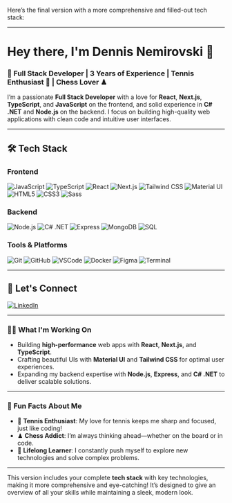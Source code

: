 Here’s the final version with a more comprehensive and filled-out tech stack:

---

# Hey there, I'm **Dennis Nemirovski** 👋

### 🚀 Full Stack Developer | 3 Years of Experience | Tennis Enthusiast 🎾 | Chess Lover ♟

I’m a passionate **Full Stack Developer** with a love for **React**, **Next.js**, **TypeScript**, and **JavaScript** on the frontend, and solid experience in **C# .NET** and **Node.js** on the backend. I focus on building high-quality web applications with clean code and intuitive user interfaces.

---

## 🛠 Tech Stack

### Frontend
![JavaScript](https://img.shields.io/badge/-JavaScript-F7DF1E?style=flat&logo=javascript&logoColor=black)
![TypeScript](https://img.shields.io/badge/-TypeScript-007ACC?style=flat&logo=typescript&logoColor=white)
![React](https://img.shields.io/badge/-React-61DAFB?style=flat&logo=react&logoColor=black)
![Next.js](https://img.shields.io/badge/-Next.js-000000?style=flat&logo=next.js&logoColor=white)
![Tailwind CSS](https://img.shields.io/badge/-Tailwind%20CSS-38B2AC?style=flat&logo=tailwind-css&logoColor=white)
![Material UI](https://img.shields.io/badge/-Material%20UI-0081CB?style=flat&logo=material-ui&logoColor=white)
![HTML5](https://img.shields.io/badge/-HTML5-E34F26?style=flat&logo=html5&logoColor=white)
![CSS3](https://img.shields.io/badge/-CSS3-1572B6?style=flat&logo=css3&logoColor=white)
![Sass](https://img.shields.io/badge/-Sass-CC6699?style=flat&logo=sass&logoColor=white)

### Backend
![Node.js](https://img.shields.io/badge/-Node.js-339933?style=flat&logo=node.js&logoColor=white)
![C# .NET](https://img.shields.io/badge/-C%23%20.NET-512BD4?style=flat&logo=.net&logoColor=white)
![Express](https://img.shields.io/badge/-Express-000000?style=flat&logo=express&logoColor=white)
![MongoDB](https://img.shields.io/badge/-MongoDB-47A248?style=flat&logo=mongodb&logoColor=white)
![SQL](https://img.shields.io/badge/-SQL-4479A1?style=flat&logo=postgresql&logoColor=white)

### Tools & Platforms
![Git](https://img.shields.io/badge/-Git-F05032?style=flat&logo=git&logoColor=white)
![GitHub](https://img.shields.io/badge/-GitHub-181717?style=flat&logo=github&logoColor=white)
![VSCode](https://img.shields.io/badge/-VS%20Code-007ACC?style=flat&logo=visual-studio-code&logoColor=white)
![Docker](https://img.shields.io/badge/-Docker-2496ED?style=flat&logo=docker&logoColor=white)
![Figma](https://img.shields.io/badge/-Figma-F24E1E?style=flat&logo=figma&logoColor=white)
![Terminal](https://img.shields.io/badge/-Terminal-000000?style=flat&logo=powershell&logoColor=white)

---

## 🔗 Let's Connect

[![LinkedIn](https://img.shields.io/badge/-LinkedIn-0077B5?style=flat&logo=linkedin&logoColor=white)](https://linkedin.com/in/dennis-nemirovsky-308b19201)

---

### 👨‍💻 What I'm Working On

- Building **high-performance** web apps with **React**, **Next.js**, and **TypeScript**.
- Crafting beautiful UIs with **Material UI** and **Tailwind CSS** for optimal user experiences.
- Expanding my backend expertise with **Node.js**, **Express**, and **C# .NET** to deliver scalable solutions.

---

### 🌱 Fun Facts About Me

- 🎾 **Tennis Enthusiast**: My love for tennis keeps me sharp and focused, just like coding!
- ♟ **Chess Addict**: I’m always thinking ahead—whether on the board or in code.
- 🔄 **Lifelong Learner**: I constantly push myself to explore new technologies and solve complex problems.

---

This version includes your complete **tech stack** with key technologies, making it more comprehensive and eye-catching! It’s designed to give an overview of all your skills while maintaining a sleek, modern look.
